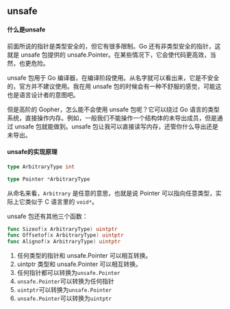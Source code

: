 ## unsafe



#### 什么是unsafe

前面所说的指针是类型安全的，但它有很多限制。Go 还有非类型安全的指针，这就是 unsafe 包提供的 unsafe.Pointer。在某些情况下，它会使代码更高效，当然，也更危险。

unsafe 包用于 Go 编译器，在编译阶段使用。从名字就可以看出来，它是不安全的，官方并不建议使用。我在用 unsafe 包的时候会有一种不舒服的感觉，可能这也是语言设计者的意图吧。

但是高阶的 Gopher，怎么能不会使用 unsafe 包呢？它可以绕过 Go 语言的类型系统，直接操作内存。例如，一般我们不能操作一个结构体的未导出成员，但是通过 unsafe 包就能做到。unsafe 包让我可以直接读写内存，还管你什么导出还是未导出。



#### unsafe的实现原理

```go
type ArbitraryType int

type Pointer *ArbitraryType
```

从命名来看，`Arbitrary` 是任意的意思，也就是说 Pointer 可以指向任意类型，实际上它类似于 C 语言里的 `void*`。



unsafe 包还有其他三个函数：

```go
func Sizeof(x ArbitraryType) uintptr
func Offsetof(x ArbitraryType) uintptr
func Alignof(x ArbitraryType) uintptr
```

1. 任何类型的指针和 unsafe.Pointer 可以相互转换。
2. uintptr 类型和 unsafe.Pointer 可以相互转换。
3. 任何指针都可以转换为`unsafe.Pointer`
4. `unsafe.Pointer`可以转换为任何指针
5. `uintptr`可以转换为`unsafe.Pointer`
6. `unsafe.Pointer`可以转换为`uintptr`